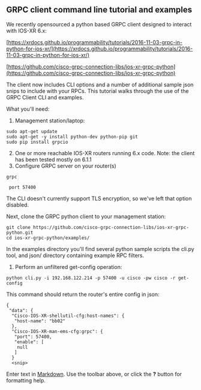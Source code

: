 ## GRPC client command line tutorial and examples

We recently opensourced a python based GRPC client designed to interact with IOS-XR 6.x:

[https://xrdocs.github.io/programmability/tutorials/2016-11-03-grpc-in-python-for-ios-xr/](https://xrdocs.github.io/programmability/tutorials/2016-11-03-grpc-in-python-for-ios-xr/)

[https://github.com/cisco-grpc-connection-libs/ios-xr-grpc-python](https://github.com/cisco-grpc-connection-libs/ios-xr-grpc-python)

The client now includes CLI options and a number of additional sample json snips to include with your RPCs.  This tutorial walks through the use of the GRPC Client CLI and examples.

What you'll need:

1. Management station/laptop: 
```
sudo apt-get update
sudo apt-get -y install python-dev python-pip git
sudo pip install grpcio
```

2. One or more reachable IOS-XR routers running 6.x code.  Note: the client has been tested mostly on 6.1.1
3. Configure GRPC server on your router(s)

```
grpc

 port 57400
```
 
The CLI doesn't currently support TLS encryption, so we've left that option disabled.

Next, clone the GRPC python client to your management station:

```
git clone https://github.com/cisco-grpc-connection-libs/ios-xr-grpc-python.git
cd ios-xr-grpc-python/examples/
```
In the examples directory you'll find several python sample scripts the cli.py tool, and json/ directory containing example RPC filters.


1. Perform an unfiltered get-config operation:

```
python cli.py -i 192.168.122.214 -p 57400 -u cisco -pw cisco -r get-config

```

This command should return the router's entire config in json:

```
{
 "data": {
  "Cisco-IOS-XR-shellutil-cfg:host-names": {
   "host-name": "bb02"
  },
  "Cisco-IOS-XR-man-ems-cfg:grpc": {
   "port": 57400,
   "enable": [
    null
   ]
  }
  <snip>
```




Enter text in [Markdown](http://daringfireball.net/projects/markdown/). Use the toolbar above, or click the **?** button for formatting help.

